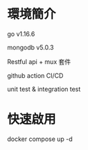 <h1>環境簡介</h1>
<p>go v1.16.6</p>
<p>mongodb v5.0.3</p>
<p>Restful api + mux 套件</p>
<p>github action CI/CD</p>
<p>unit test & integration test</p>
<h1>快速啟用</h1>
<p>docker compose up -d</p>
